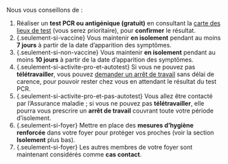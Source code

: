 Nous vous conseillons de :

1. Réaliser un **test PCR ou antigénique (gratuit)** en consultant la <a href="https://www.sante.fr/cf/centres-depistage-covid.html">carte des lieux de test</a> (vous serez prioritaire), pour **confirmer** le résultat.
1. {.seulement-si-vaccine} Vous maintenir **en isolement** pendant au moins **7 jours** à partir de la date d’apparition des symptômes.
1. {.seulement-si-non-vaccine} Vous maintenir **en isolement** pendant au moins **10 jours** à partir de la date d’apparition des symptômes.
1. {.seulement-si-activite-pro-et-autotest} Si vous ne pouvez pas **télétravailler**, vous pouvez [demander un arrêt de travail](https://declare.ameli.fr/isolement/conditions) sans délai de carence, pour pouvoir rester chez vous en attendant le résultat du test PCR.
1. {.seulement-si-activite-pro-et-pas-autotest} Vous allez être contacté par l’Assurance maladie ; si vous ne pouvez pas **télétravailler**, elle pourra vous prescrire un **arrêt de travail** couvrant toute votre période d’isolement.
1. {.seulement-si-foyer} Mettre en place des **mesures d’hygiène renforcée** dans votre foyer pour protéger vos proches (voir la section **Isolement** plus bas).
1. {.seulement-si-foyer} Les autres membres de votre foyer sont maintenant considérés comme **cas contact**.
